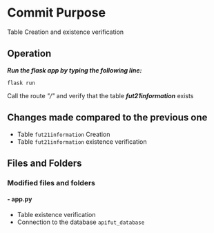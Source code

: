 # Commit Purpose
 Table Creation and existence verification

## Operation

***Run the flask app by typing the following line:***

    flask run

Call the route *"/"* and verify that the table ***fut21information*** exists 

## Changes made compared to the previous one
- Table `fut21information` Creation 
- Table `fut21information` existence verification

## Files and Folders
### Modified files and folders
#### - app.py
- Table existence verification
- Connection to the database `apifut_database`

